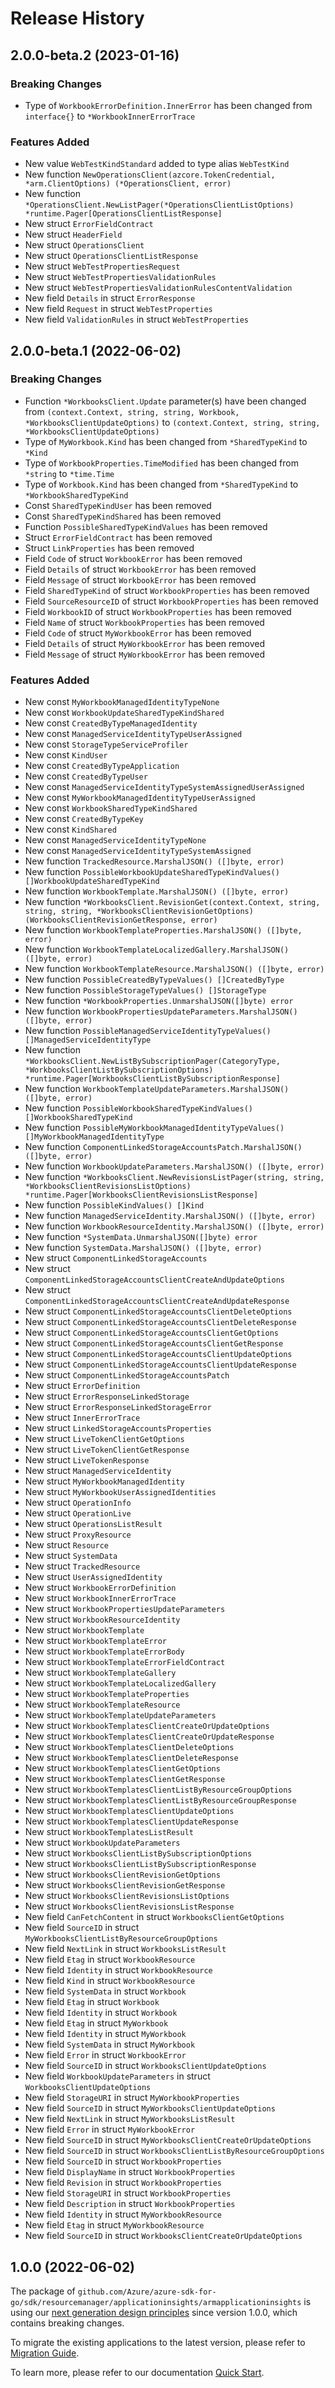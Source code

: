 # Release History

## 2.0.0-beta.2 (2023-01-16)
### Breaking Changes

- Type of `WorkbookErrorDefinition.InnerError` has been changed from `interface{}` to `*WorkbookInnerErrorTrace`

### Features Added

- New value `WebTestKindStandard` added to type alias `WebTestKind`
- New function `NewOperationsClient(azcore.TokenCredential, *arm.ClientOptions) (*OperationsClient, error)`
- New function `*OperationsClient.NewListPager(*OperationsClientListOptions) *runtime.Pager[OperationsClientListResponse]`
- New struct `ErrorFieldContract`
- New struct `HeaderField`
- New struct `OperationsClient`
- New struct `OperationsClientListResponse`
- New struct `WebTestPropertiesRequest`
- New struct `WebTestPropertiesValidationRules`
- New struct `WebTestPropertiesValidationRulesContentValidation`
- New field `Details` in struct `ErrorResponse`
- New field `Request` in struct `WebTestProperties`
- New field `ValidationRules` in struct `WebTestProperties`


## 2.0.0-beta.1 (2022-06-02)
### Breaking Changes

- Function `*WorkbooksClient.Update` parameter(s) have been changed from `(context.Context, string, string, Workbook, *WorkbooksClientUpdateOptions)` to `(context.Context, string, string, *WorkbooksClientUpdateOptions)`
- Type of `MyWorkbook.Kind` has been changed from `*SharedTypeKind` to `*Kind`
- Type of `WorkbookProperties.TimeModified` has been changed from `*string` to `*time.Time`
- Type of `Workbook.Kind` has been changed from `*SharedTypeKind` to `*WorkbookSharedTypeKind`
- Const `SharedTypeKindUser` has been removed
- Const `SharedTypeKindShared` has been removed
- Function `PossibleSharedTypeKindValues` has been removed
- Struct `ErrorFieldContract` has been removed
- Struct `LinkProperties` has been removed
- Field `Code` of struct `WorkbookError` has been removed
- Field `Details` of struct `WorkbookError` has been removed
- Field `Message` of struct `WorkbookError` has been removed
- Field `SharedTypeKind` of struct `WorkbookProperties` has been removed
- Field `SourceResourceID` of struct `WorkbookProperties` has been removed
- Field `WorkbookID` of struct `WorkbookProperties` has been removed
- Field `Name` of struct `WorkbookProperties` has been removed
- Field `Code` of struct `MyWorkbookError` has been removed
- Field `Details` of struct `MyWorkbookError` has been removed
- Field `Message` of struct `MyWorkbookError` has been removed

### Features Added

- New const `MyWorkbookManagedIdentityTypeNone`
- New const `WorkbookUpdateSharedTypeKindShared`
- New const `CreatedByTypeManagedIdentity`
- New const `ManagedServiceIdentityTypeUserAssigned`
- New const `StorageTypeServiceProfiler`
- New const `KindUser`
- New const `CreatedByTypeApplication`
- New const `CreatedByTypeUser`
- New const `ManagedServiceIdentityTypeSystemAssignedUserAssigned`
- New const `MyWorkbookManagedIdentityTypeUserAssigned`
- New const `WorkbookSharedTypeKindShared`
- New const `CreatedByTypeKey`
- New const `KindShared`
- New const `ManagedServiceIdentityTypeNone`
- New const `ManagedServiceIdentityTypeSystemAssigned`
- New function `TrackedResource.MarshalJSON() ([]byte, error)`
- New function `PossibleWorkbookUpdateSharedTypeKindValues() []WorkbookUpdateSharedTypeKind`
- New function `WorkbookTemplate.MarshalJSON() ([]byte, error)`
- New function `*WorkbooksClient.RevisionGet(context.Context, string, string, string, *WorkbooksClientRevisionGetOptions) (WorkbooksClientRevisionGetResponse, error)`
- New function `WorkbookTemplateProperties.MarshalJSON() ([]byte, error)`
- New function `WorkbookTemplateLocalizedGallery.MarshalJSON() ([]byte, error)`
- New function `WorkbookTemplateResource.MarshalJSON() ([]byte, error)`
- New function `PossibleCreatedByTypeValues() []CreatedByType`
- New function `PossibleStorageTypeValues() []StorageType`
- New function `*WorkbookProperties.UnmarshalJSON([]byte) error`
- New function `WorkbookPropertiesUpdateParameters.MarshalJSON() ([]byte, error)`
- New function `PossibleManagedServiceIdentityTypeValues() []ManagedServiceIdentityType`
- New function `*WorkbooksClient.NewListBySubscriptionPager(CategoryType, *WorkbooksClientListBySubscriptionOptions) *runtime.Pager[WorkbooksClientListBySubscriptionResponse]`
- New function `WorkbookTemplateUpdateParameters.MarshalJSON() ([]byte, error)`
- New function `PossibleWorkbookSharedTypeKindValues() []WorkbookSharedTypeKind`
- New function `PossibleMyWorkbookManagedIdentityTypeValues() []MyWorkbookManagedIdentityType`
- New function `ComponentLinkedStorageAccountsPatch.MarshalJSON() ([]byte, error)`
- New function `WorkbookUpdateParameters.MarshalJSON() ([]byte, error)`
- New function `*WorkbooksClient.NewRevisionsListPager(string, string, *WorkbooksClientRevisionsListOptions) *runtime.Pager[WorkbooksClientRevisionsListResponse]`
- New function `PossibleKindValues() []Kind`
- New function `ManagedServiceIdentity.MarshalJSON() ([]byte, error)`
- New function `WorkbookResourceIdentity.MarshalJSON() ([]byte, error)`
- New function `*SystemData.UnmarshalJSON([]byte) error`
- New function `SystemData.MarshalJSON() ([]byte, error)`
- New struct `ComponentLinkedStorageAccounts`
- New struct `ComponentLinkedStorageAccountsClientCreateAndUpdateOptions`
- New struct `ComponentLinkedStorageAccountsClientCreateAndUpdateResponse`
- New struct `ComponentLinkedStorageAccountsClientDeleteOptions`
- New struct `ComponentLinkedStorageAccountsClientDeleteResponse`
- New struct `ComponentLinkedStorageAccountsClientGetOptions`
- New struct `ComponentLinkedStorageAccountsClientGetResponse`
- New struct `ComponentLinkedStorageAccountsClientUpdateOptions`
- New struct `ComponentLinkedStorageAccountsClientUpdateResponse`
- New struct `ComponentLinkedStorageAccountsPatch`
- New struct `ErrorDefinition`
- New struct `ErrorResponseLinkedStorage`
- New struct `ErrorResponseLinkedStorageError`
- New struct `InnerErrorTrace`
- New struct `LinkedStorageAccountsProperties`
- New struct `LiveTokenClientGetOptions`
- New struct `LiveTokenClientGetResponse`
- New struct `LiveTokenResponse`
- New struct `ManagedServiceIdentity`
- New struct `MyWorkbookManagedIdentity`
- New struct `MyWorkbookUserAssignedIdentities`
- New struct `OperationInfo`
- New struct `OperationLive`
- New struct `OperationsListResult`
- New struct `ProxyResource`
- New struct `Resource`
- New struct `SystemData`
- New struct `TrackedResource`
- New struct `UserAssignedIdentity`
- New struct `WorkbookErrorDefinition`
- New struct `WorkbookInnerErrorTrace`
- New struct `WorkbookPropertiesUpdateParameters`
- New struct `WorkbookResourceIdentity`
- New struct `WorkbookTemplate`
- New struct `WorkbookTemplateError`
- New struct `WorkbookTemplateErrorBody`
- New struct `WorkbookTemplateErrorFieldContract`
- New struct `WorkbookTemplateGallery`
- New struct `WorkbookTemplateLocalizedGallery`
- New struct `WorkbookTemplateProperties`
- New struct `WorkbookTemplateResource`
- New struct `WorkbookTemplateUpdateParameters`
- New struct `WorkbookTemplatesClientCreateOrUpdateOptions`
- New struct `WorkbookTemplatesClientCreateOrUpdateResponse`
- New struct `WorkbookTemplatesClientDeleteOptions`
- New struct `WorkbookTemplatesClientDeleteResponse`
- New struct `WorkbookTemplatesClientGetOptions`
- New struct `WorkbookTemplatesClientGetResponse`
- New struct `WorkbookTemplatesClientListByResourceGroupOptions`
- New struct `WorkbookTemplatesClientListByResourceGroupResponse`
- New struct `WorkbookTemplatesClientUpdateOptions`
- New struct `WorkbookTemplatesClientUpdateResponse`
- New struct `WorkbookTemplatesListResult`
- New struct `WorkbookUpdateParameters`
- New struct `WorkbooksClientListBySubscriptionOptions`
- New struct `WorkbooksClientListBySubscriptionResponse`
- New struct `WorkbooksClientRevisionGetOptions`
- New struct `WorkbooksClientRevisionGetResponse`
- New struct `WorkbooksClientRevisionsListOptions`
- New struct `WorkbooksClientRevisionsListResponse`
- New field `CanFetchContent` in struct `WorkbooksClientGetOptions`
- New field `SourceID` in struct `MyWorkbooksClientListByResourceGroupOptions`
- New field `NextLink` in struct `WorkbooksListResult`
- New field `Etag` in struct `WorkbookResource`
- New field `Identity` in struct `WorkbookResource`
- New field `Kind` in struct `WorkbookResource`
- New field `SystemData` in struct `Workbook`
- New field `Etag` in struct `Workbook`
- New field `Identity` in struct `Workbook`
- New field `Etag` in struct `MyWorkbook`
- New field `Identity` in struct `MyWorkbook`
- New field `SystemData` in struct `MyWorkbook`
- New field `Error` in struct `WorkbookError`
- New field `SourceID` in struct `WorkbooksClientUpdateOptions`
- New field `WorkbookUpdateParameters` in struct `WorkbooksClientUpdateOptions`
- New field `StorageURI` in struct `MyWorkbookProperties`
- New field `SourceID` in struct `MyWorkbooksClientUpdateOptions`
- New field `NextLink` in struct `MyWorkbooksListResult`
- New field `Error` in struct `MyWorkbookError`
- New field `SourceID` in struct `MyWorkbooksClientCreateOrUpdateOptions`
- New field `SourceID` in struct `WorkbooksClientListByResourceGroupOptions`
- New field `SourceID` in struct `WorkbookProperties`
- New field `DisplayName` in struct `WorkbookProperties`
- New field `Revision` in struct `WorkbookProperties`
- New field `StorageURI` in struct `WorkbookProperties`
- New field `Description` in struct `WorkbookProperties`
- New field `Identity` in struct `MyWorkbookResource`
- New field `Etag` in struct `MyWorkbookResource`
- New field `SourceID` in struct `WorkbooksClientCreateOrUpdateOptions`


## 1.0.0 (2022-06-02)

The package of `github.com/Azure/azure-sdk-for-go/sdk/resourcemanager/applicationinsights/armapplicationinsights` is using our [next generation design principles](https://azure.github.io/azure-sdk/general_introduction.html) since version 1.0.0, which contains breaking changes.

To migrate the existing applications to the latest version, please refer to [Migration Guide](https://aka.ms/azsdk/go/mgmt/migration).

To learn more, please refer to our documentation [Quick Start](https://aka.ms/azsdk/go/mgmt).